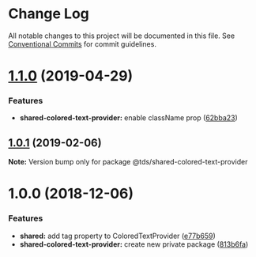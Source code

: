 # Change Log

All notable changes to this project will be documented in this file.
See [Conventional Commits](https://conventionalcommits.org) for commit guidelines.

# [1.1.0](https://github.com/telus/tds-core/compare/@tds/shared-colored-text-provider@1.0.1...@tds/shared-colored-text-provider@1.1.0) (2019-04-29)


### Features

* **shared-colored-text-provider:** enable className prop ([62bba23](https://github.com/telus/tds-core/commit/62bba23))





## [1.0.1](https://github.com/telus/tds-core/compare/@tds/shared-colored-text-provider@1.0.0...@tds/shared-colored-text-provider@1.0.1) (2019-02-06)

**Note:** Version bump only for package @tds/shared-colored-text-provider





<a name="1.0.0"></a>
# 1.0.0 (2018-12-06)


### Features

* **shared:** add tag property to ColoredTextProvider ([e77b659](https://github.com/telus/tds-core/commit/e77b659))
* **shared-colored-text-provider:** create new private package ([813b6fa](https://github.com/telus/tds-core/commit/813b6fa))
